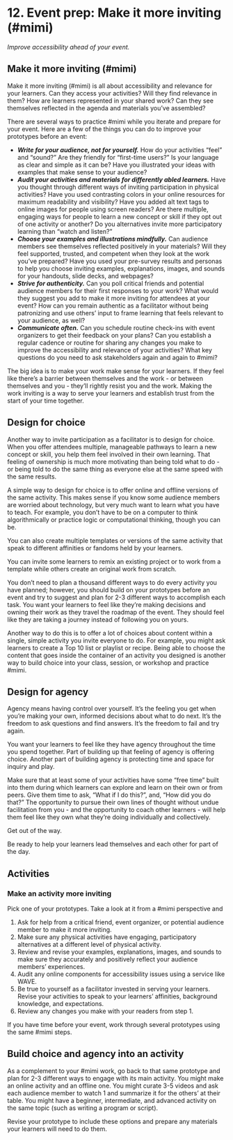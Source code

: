 # 12. Event prep: Make it more inviting (#mimi)

*Improve accessibility ahead of your event.*

## Make it more inviting (#mimi)

Make it more inviting (#mimi) is all about accessibility and relevance for your learners. Can they access your activities? Will they find relevance in them? How are learners represented in your shared work? Can they see themselves reflected in the agenda and materials you’ve assembled?

There are several ways to practice #mimi while you iterate and prepare for your event. Here are a few of the things you can do to improve your prototypes before an event:

- ***Write for your audience, not for yourself.*** How do your activities “feel” and “sound?” Are they friendly for “first-time users?” Is your language as clear and simple as it can be? Have you illustrated your ideas with examples that make sense to your audience?
- ***Audit your activities and materials for differently abled learners.*** Have you thought through different ways of inviting participation in physical activities? Have you used contrasting colors in your online resources for maximum readability and visibility? Have you added alt text tags to online images for people using screen readers? Are there multiple, engaging ways for people to learn a new concept or skill if they opt out of one activity or another? Do you alternatives invite more participatory learning than “watch and listen?”
- ***Choose your examples and illustrations mindfully.*** Can audience members see themselves reflected positively in your materials? Will they feel supported, trusted, and competent when they look at the work you’ve prepared? Have you used your pre-survey results and personas to help you choose inviting examples, explanations, images, and sounds for your handouts, slide decks, and webpages?
- ***Strive for authenticity.*** Can you poll critical friends and potential audience members for their first responses to your work? What would they suggest you add to make it more inviting for attendees at your event? How can you remain authentic as a facilitator without being patronizing and use others’ input to frame learning that feels relevant to your audience, as well?
- ***Communicate often.*** Can you schedule routine check-ins with event organizers to get their feedback on your plans? Can you establish a regular cadence or routine for sharing any changes you make to improve the accessibility and relevance of your activities? What key questions do you need to ask stakeholders again and again to #mimi?

The big idea is to make your work make sense for your learners. If they feel like there’s a barrier between themselves and the work - or between themselves and you - they’ll rightly resist you and the work. Making the work inviting is a way to serve your learners and establish trust from the start of your time together.

## Design for choice

Another way to invite participation as a facilitator is to design for choice. When you offer attendees multiple, manageable pathways to learn a new concept or skill, you help them feel involved in their own learning. That feeling of ownership is much more motivating than being told what to do - or being told to do the same thing as everyone else at the same speed with the same results.

A simple way to design for choice is to offer online and offline versions of the same activity. This makes sense if you know some audience members are worried about technology, but very much want to learn what you have to teach. For example, you don’t have to be on a computer to think algorithmically or practice logic or computational thinking, though you can be.

You can also create multiple templates or versions of the same activity that speak to different affinities or fandoms held by your learners.

You can invite some learners to remix an existing project or to work from a template while others create an original work from scratch. 

You don’t need to plan a thousand different ways to do every activity you have planned; however, you should build on your prototypes before an event and try to suggest and plan for 2-3 different ways to accomplish each task. You want your learners to feel like they’re making decisions and owning their work as they travel the roadmap of the event. They should feel like they are taking a journey instead of following you on yours.

Another way to do this is to offer a lot of choices about content within a single, simple activity you invite everyone to do. For example, you might ask learners to create a Top 10 list or playlist or recipe. Being able to choose the content that goes inside the container of an activity you designed is another way to build choice into your class, session, or workshop and practice #mimi.

## Design for agency

Agency means having control over yourself. It’s the feeling you get when you’re making your own, informed decisions about what to do next. It’s the freedom to ask questions and find answers. It’s the freedom to fail and try again.

You want your learners to feel like they have agency throughout the time you spend together. Part of building up that feeling of agency is offering choice. Another part of building agency is protecting time and space for inquiry and play.

Make sure that at least some of your activities have some “free time” built into them during which learners can explore and learn on their own or from peers. Give them time to ask, “What if I do this?”, and, “How did you do that?” The opportunity to pursue their own lines of thought without undue facilitation from you - and the opportunity to coach other learners - will help them feel like they own what they’re doing individually and collectively.

Get out of the way.

Be ready to help your learners lead themselves and each other for part of the day.

## Activities

### Make an activity more inviting

Pick one of your prototypes. Take a look at it from a #mimi perspective and

1. Ask for help from a critical friend, event organizer, or potential audience member to make it more inviting.
2. Make sure any physical activities have engaging, participatory alternatives at a different level of physical activity.
3. Review and revise your examples, explanations, images, and sounds to make sure they accurately and positively reflect your audience members’ experiences.
4. Audit any online components for accessibility issues using a service like WAVE.
5. Be true to yourself as a facilitator invested in serving your learners. Revise your activities to speak to your learners’ affinities, background knowledge, and expectations.
6. Review any changes you make with your readers from step 1.

If you have time before your event, work through several prototypes using the same #mimi steps.

## Build choice and agency into an activity

As a complement to your #mimi work, go back to that same prototype and plan for 2-3 different ways to engage with its main activity. You might make an online activity and an offline one. You might curate 3-5 videos and ask each audience member to watch 1 and summarize it for the others’ at their table. You might have a beginner, intermediate, and advanced activity on the same topic (such as writing a program or script).

Revise your prototype to include these options and prepare any materials your learners will need to do them.


